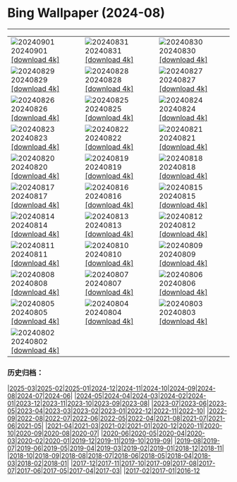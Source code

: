 # Bing Wallpaper (2024-08)
**************

<table><tr><td><img src="https://www.bing.com/th?id=OHR.ThamesLondon_EN-IN2201451554_1920x1080.jpg" alt="20240901"> 20240901 <a href="https://www.bing.com/th?id=OHR.ThamesLondon_EN-IN2201451554_UHD.jpg">[download 4k]</a></td><td><img src="https://www.bing.com/th?id=OHR.DjanetAlgeria_EN-IN1880956214_1920x1080.jpg" alt="20240831"> 20240831 <a href="https://www.bing.com/th?id=OHR.DjanetAlgeria_EN-IN1880956214_UHD.jpg">[download 4k]</a></td><td><img src="https://www.bing.com/th?id=OHR.WhaleSharkDay_EN-IN1617510782_1920x1080.jpg" alt="20240830"> 20240830 <a href="https://www.bing.com/th?id=OHR.WhaleSharkDay_EN-IN1617510782_UHD.jpg">[download 4k]</a></td></tr><tr><td><img src="https://www.bing.com/th?id=OHR.CastellfollitSpain_EN-IN0193235815_1920x1080.jpg" alt="20240829"> 20240829 <a href="https://www.bing.com/th?id=OHR.CastellfollitSpain_EN-IN0193235815_UHD.jpg">[download 4k]</a></td><td><img src="https://www.bing.com/th?id=OHR.ParalympicsParis_EN-IN0481603176_1920x1080.jpg" alt="20240828"> 20240828 <a href="https://www.bing.com/th?id=OHR.ParalympicsParis_EN-IN0481603176_UHD.jpg">[download 4k]</a></td><td><img src="https://www.bing.com/th?id=OHR.YoungCaiman_EN-IN9705347910_1920x1080.jpg" alt="20240827"> 20240827 <a href="https://www.bing.com/th?id=OHR.YoungCaiman_EN-IN9705347910_UHD.jpg">[download 4k]</a></td></tr><tr><td><img src="https://www.bing.com/th?id=OHR.PalmyraAtoll_EN-IN9487861231_1920x1080.jpg" alt="20240826"> 20240826 <a href="https://www.bing.com/th?id=OHR.PalmyraAtoll_EN-IN9487861231_UHD.jpg">[download 4k]</a></td><td><img src="https://www.bing.com/th?id=OHR.GolcondaFort_EN-IN3908727493_1920x1080.jpg" alt="20240825"> 20240825 <a href="https://www.bing.com/th?id=OHR.GolcondaFort_EN-IN3908727493_UHD.jpg">[download 4k]</a></td><td><img src="https://www.bing.com/th?id=OHR.KatahdinWoods_EN-IN9245397268_1920x1080.jpg" alt="20240824"> 20240824 <a href="https://www.bing.com/th?id=OHR.KatahdinWoods_EN-IN9245397268_UHD.jpg">[download 4k]</a></td></tr><tr><td><img src="https://www.bing.com/th?id=OHR.PrasatPhanom_EN-IN2102190312_1920x1080.jpg" alt="20240823"> 20240823 <a href="https://www.bing.com/th?id=OHR.PrasatPhanom_EN-IN2102190312_UHD.jpg">[download 4k]</a></td><td><img src="https://www.bing.com/th?id=OHR.OceanCityMD_EN-IN0871145545_1920x1080.jpg" alt="20240822"> 20240822 <a href="https://www.bing.com/th?id=OHR.OceanCityMD_EN-IN0871145545_UHD.jpg">[download 4k]</a></td><td><img src="https://www.bing.com/th?id=OHR.NazcaBooby_EN-IN0321873603_1920x1080.jpg" alt="20240821"> 20240821 <a href="https://www.bing.com/th?id=OHR.NazcaBooby_EN-IN0321873603_UHD.jpg">[download 4k]</a></td></tr><tr><td><img src="https://www.bing.com/th?id=OHR.TetonSunrise_EN-IN0048035143_1920x1080.jpg" alt="20240820"> 20240820 <a href="https://www.bing.com/th?id=OHR.TetonSunrise_EN-IN0048035143_UHD.jpg">[download 4k]</a></td><td><img src="https://www.bing.com/th?id=OHR.FestivalRakhi_EN-IN9632575091_1920x1080.jpg" alt="20240819"> 20240819 <a href="https://www.bing.com/th?id=OHR.FestivalRakhi_EN-IN9632575091_UHD.jpg">[download 4k]</a></td><td><img src="https://www.bing.com/th?id=OHR.HuntingtonBeach_EN-IN9332234048_1920x1080.jpg" alt="20240818"> 20240818 <a href="https://www.bing.com/th?id=OHR.HuntingtonBeach_EN-IN9332234048_UHD.jpg">[download 4k]</a></td></tr><tr><td><img src="https://www.bing.com/th?id=OHR.AlfanzinaLighthouse_EN-IN9099733197_1920x1080.jpg" alt="20240817"> 20240817 <a href="https://www.bing.com/th?id=OHR.AlfanzinaLighthouse_EN-IN9099733197_UHD.jpg">[download 4k]</a></td><td><img src="https://www.bing.com/th?id=OHR.JapanRollerCoaster_EN-IN8774755618_1920x1080.jpg" alt="20240816"> 20240816 <a href="https://www.bing.com/th?id=OHR.JapanRollerCoaster_EN-IN8774755618_UHD.jpg">[download 4k]</a></td><td><img src="https://www.bing.com/th?id=OHR.RedFortID_EN-IN8417084718_1920x1080.jpg" alt="20240815"> 20240815 <a href="https://www.bing.com/th?id=OHR.RedFortID_EN-IN8417084718_UHD.jpg">[download 4k]</a></td></tr><tr><td><img src="https://www.bing.com/th?id=OHR.WatarrkaLizard_EN-IN4528148622_1920x1080.jpg" alt="20240814"> 20240814 <a href="https://www.bing.com/th?id=OHR.WatarrkaLizard_EN-IN4528148622_UHD.jpg">[download 4k]</a></td><td><img src="https://www.bing.com/th?id=OHR.DugiOtokCroatia_EN-IN7497189787_1920x1080.jpg" alt="20240813"> 20240813 <a href="https://www.bing.com/th?id=OHR.DugiOtokCroatia_EN-IN7497189787_UHD.jpg">[download 4k]</a></td><td><img src="https://www.bing.com/th?id=OHR.ElephantsAmboseli_EN-IN6966931510_1920x1080.jpg" alt="20240812"> 20240812 <a href="https://www.bing.com/th?id=OHR.ElephantsAmboseli_EN-IN6966931510_UHD.jpg">[download 4k]</a></td></tr><tr><td><img src="https://www.bing.com/th?id=OHR.TofinoVancouver_EN-IN6327643260_1920x1080.jpg" alt="20240811"> 20240811 <a href="https://www.bing.com/th?id=OHR.TofinoVancouver_EN-IN6327643260_UHD.jpg">[download 4k]</a></td><td><img src="https://www.bing.com/th?id=OHR.JoshuaTreeNP_EN-IN4447271729_1920x1080.jpg" alt="20240810"> 20240810 <a href="https://www.bing.com/th?id=OHR.JoshuaTreeNP_EN-IN4447271729_UHD.jpg">[download 4k]</a></td><td><img src="https://www.bing.com/th?id=OHR.HangCave_EN-IN5640527051_1920x1080.jpg" alt="20240809"> 20240809 <a href="https://www.bing.com/th?id=OHR.HangCave_EN-IN5640527051_UHD.jpg">[download 4k]</a></td></tr><tr><td><img src="https://www.bing.com/th?id=OHR.SpottedOwlet_EN-IN6300276493_1920x1080.jpg" alt="20240808"> 20240808 <a href="https://www.bing.com/th?id=OHR.SpottedOwlet_EN-IN6300276493_UHD.jpg">[download 4k]</a></td><td><img src="https://www.bing.com/th?id=OHR.MichiganLighthouse_EN-IN5667907086_1920x1080.jpg" alt="20240807"> 20240807 <a href="https://www.bing.com/th?id=OHR.MichiganLighthouse_EN-IN5667907086_UHD.jpg">[download 4k]</a></td><td><img src="https://www.bing.com/th?id=OHR.MolokiniHawaii_EN-IN4587072198_1920x1080.jpg" alt="20240806"> 20240806 <a href="https://www.bing.com/th?id=OHR.MolokiniHawaii_EN-IN4587072198_UHD.jpg">[download 4k]</a></td></tr><tr><td><img src="https://www.bing.com/th?id=OHR.HertfordshireLavender_EN-IN4194143744_1920x1080.jpg" alt="20240805"> 20240805 <a href="https://www.bing.com/th?id=OHR.HertfordshireLavender_EN-IN4194143744_UHD.jpg">[download 4k]</a></td><td><img src="https://www.bing.com/th?id=OHR.ImpalaOxpecker_EN-IN3497314730_1920x1080.jpg" alt="20240804"> 20240804 <a href="https://www.bing.com/th?id=OHR.ImpalaOxpecker_EN-IN3497314730_UHD.jpg">[download 4k]</a></td><td><img src="https://www.bing.com/th?id=OHR.WulongKarst_EN-IN3139596004_1920x1080.jpg" alt="20240803"> 20240803 <a href="https://www.bing.com/th?id=OHR.WulongKarst_EN-IN3139596004_UHD.jpg">[download 4k]</a></td></tr><tr><td><img src="https://www.bing.com/th?id=OHR.TrunkBay_EN-IN2631653470_1920x1080.jpg" alt="20240802"> 20240802 <a href="https://www.bing.com/th?id=OHR.TrunkBay_EN-IN2631653470_UHD.jpg">[download 4k]</a></td><td></td><td></td></tr></table>

### 历史归档：

|[2025-03](/../2025-03/2025-03.md)|[2025-02](/../2025-02/2025-02.md)|[2025-01](/../2025-01/2025-01.md)|[2024-12](/../2024-12/2024-12.md)|[2024-11](/../2024-11/2024-11.md)|[2024-10](/../2024-10/2024-10.md)|[2024-09](/../2024-09/2024-09.md)|[2024-08](/2024-08.md)|[2024-07](/../2024-07/2024-07.md)|[2024-06](/../2024-06/2024-06.md)|
|[2024-05](/../2024-05/2024-05.md)|[2024-04](/../2024-04/2024-04.md)|[2024-03](/../2024-03/2024-03.md)|[2024-02](/../2024-02/2024-02.md)|[2024-01](/../2024-01/2024-01.md)|[2023-12](/../2023-12/2023-12.md)|[2023-11](/../2023-11/2023-11.md)|[2023-10](/../2023-10/2023-10.md)|[2023-09](/../2023-09/2023-09.md)|[2023-08](/../2023-08/2023-08.md)|
|[2023-07](/../2023-07/2023-07.md)|[2023-06](/../2023-06/2023-06.md)|[2023-05](/../2023-05/2023-05.md)|[2023-04](/../2023-04/2023-04.md)|[2023-03](/../2023-03/2023-03.md)|[2023-02](/../2023-02/2023-02.md)|[2023-01](/../2023-01/2023-01.md)|[2022-12](/../2022-12/2022-12.md)|[2022-11](/../2022-11/2022-11.md)|[2022-10](/../2022-10/2022-10.md)|
|[2022-09](/../2022-09/2022-09.md)|[2022-08](/../2022-08/2022-08.md)|[2022-07](/../2022-07/2022-07.md)|[2022-06](/../2022-06/2022-06.md)|[2022-05](/../2022-05/2022-05.md)|[2022-04](/../2022-04/2022-04.md)|[2021-08](/../2021-08/2021-08.md)|[2021-07](/../2021-07/2021-07.md)|[2021-06](/../2021-06/2021-06.md)|[2021-05](/../2021-05/2021-05.md)|
|[2021-04](/../2021-04/2021-04.md)|[2021-03](/../2021-03/2021-03.md)|[2021-02](/../2021-02/2021-02.md)|[2021-01](/../2021-01/2021-01.md)|[2020-12](/../2020-12/2020-12.md)|[2020-11](/../2020-11/2020-11.md)|[2020-10](/../2020-10/2020-10.md)|[2020-09](/../2020-09/2020-09.md)|[2020-08](/../2020-08/2020-08.md)|[2020-07](/../2020-07/2020-07.md)|
|[2020-06](/../2020-06/2020-06.md)|[2020-05](/../2020-05/2020-05.md)|[2020-04](/../2020-04/2020-04.md)|[2020-03](/../2020-03/2020-03.md)|[2020-02](/../2020-02/2020-02.md)|[2020-01](/../2020-01/2020-01.md)|[2019-12](/../2019-12/2019-12.md)|[2019-11](/../2019-11/2019-11.md)|[2019-10](/../2019-10/2019-10.md)|[2019-09](/../2019-09/2019-09.md)|
|[2019-08](/../2019-08/2019-08.md)|[2019-07](/../2019-07/2019-07.md)|[2019-06](/../2019-06/2019-06.md)|[2019-05](/../2019-05/2019-05.md)|[2019-04](/../2019-04/2019-04.md)|[2019-03](/../2019-03/2019-03.md)|[2019-02](/../2019-02/2019-02.md)|[2019-01](/../2019-01/2019-01.md)|[2018-12](/../2018-12/2018-12.md)|[2018-11](/../2018-11/2018-11.md)|
|[2018-10](/../2018-10/2018-10.md)|[2018-09](/../2018-09/2018-09.md)|[2018-08](/../2018-08/2018-08.md)|[2018-07](/../2018-07/2018-07.md)|[2018-06](/../2018-06/2018-06.md)|[2018-05](/../2018-05/2018-05.md)|[2018-04](/../2018-04/2018-04.md)|[2018-03](/../2018-03/2018-03.md)|[2018-02](/../2018-02/2018-02.md)|[2018-01](/../2018-01/2018-01.md)|
|[2017-12](/../2017-12/2017-12.md)|[2017-11](/../2017-11/2017-11.md)|[2017-10](/../2017-10/2017-10.md)|[2017-09](/../2017-09/2017-09.md)|[2017-08](/../2017-08/2017-08.md)|[2017-07](/../2017-07/2017-07.md)|[2017-06](/../2017-06/2017-06.md)|[2017-05](/../2017-05/2017-05.md)|[2017-04](/../2017-04/2017-04.md)|[2017-03](/../2017-03/2017-03.md)|
|[2017-02](/../2017-02/2017-02.md)|[2017-01](/../2017-01/2017-01.md)|[2016-12](/../2016-12/2016-12.md)